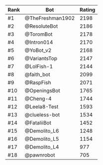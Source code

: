 Rank|Bot|Rating
---|---|---
#1|@TheFreshman1902|2198
#2|@ResoluteBot|2186
#3|@ToromBot|2178
#4|@Intron014|2170
#5|@YoBot_v2|2168
#6|@VariantsTop|2147
#7|@LolFish-1|2144
#8|@faith_bot|2099
#9|@RaspFish|2071
#10|@OpeningsBot|1765
#11|@Cheng-4|1744
#12|@Leela8-Test|1593
#13|@clueless-bot|1534
#14|@FataliiBot|1452
#15|@Demolito_L6|1248
#16|@Demolito_L5|1154
#17|@Demolito_L4|977
#18|@pawnrobot|705
